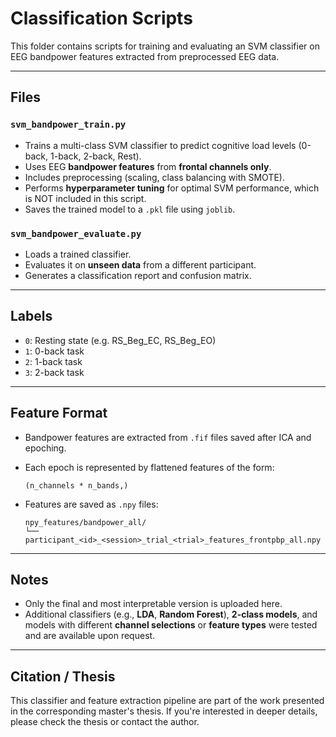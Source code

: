 # Classification Scripts

This folder contains scripts for training and evaluating an SVM classifier on EEG bandpower features extracted from preprocessed EEG data.

---

##  Files

### `svm_bandpower_train.py`
- Trains a multi-class SVM classifier to predict cognitive load levels (0-back, 1-back, 2-back, Rest).
- Uses EEG **bandpower features** from **frontal channels only**.
- Includes preprocessing (scaling, class balancing with SMOTE).
- Performs **hyperparameter tuning** for optimal SVM performance, which is NOT included in this script.
- Saves the trained model to a `.pkl` file using `joblib`.

### `svm_bandpower_evaluate.py`
- Loads a trained classifier.
- Evaluates it on **unseen data** from a different participant.
- Generates a classification report and confusion matrix.

---

##  Labels
- `0`: Resting state (e.g. RS_Beg_EC, RS_Beg_EO)
- `1`: 0-back task
- `2`: 1-back task
- `3`: 2-back task

---

##  Feature Format
- Bandpower features are extracted from `.fif` files saved after ICA and epoching.
- Each epoch is represented by flattened features of the form:
  
  `(n_channels * n_bands,)`
  
- Features are saved as `.npy` files:
  ```
  npy_features/bandpower_all/
  └── participant_<id>_<session>_trial_<trial>_features_frontpbp_all.npy
  ```

---

##  Notes
- Only the final and most interpretable version is uploaded here.
- Additional classifiers (e.g., **LDA**, **Random Forest**), **2-class models**, and models with different **channel selections** or **feature types** were tested and are available upon request.

---

##  Citation / Thesis
This classifier and feature extraction pipeline are part of the work presented in the corresponding master's thesis. If you're interested in deeper details, please check the thesis or contact the author.
